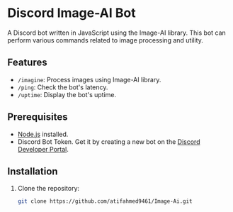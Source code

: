 # Discord Image-AI Bot

A Discord bot written in JavaScript using the Image-AI library. This bot can perform various commands related to image processing and utility.

## Features

- `/imagine`: Process images using Image-AI library.
- `/ping`: Check the bot's latency.
- `/uptime`: Display the bot's uptime.

## Prerequisites

- [Node.js](https://nodejs.org/) installed.
- Discord Bot Token. Get it by creating a new bot on the [Discord Developer Portal](https://discord.com/developers/applications).

## Installation

1. Clone the repository:

   ```bash
   git clone https://github.com/atifahmed9461/Image-Ai.git
